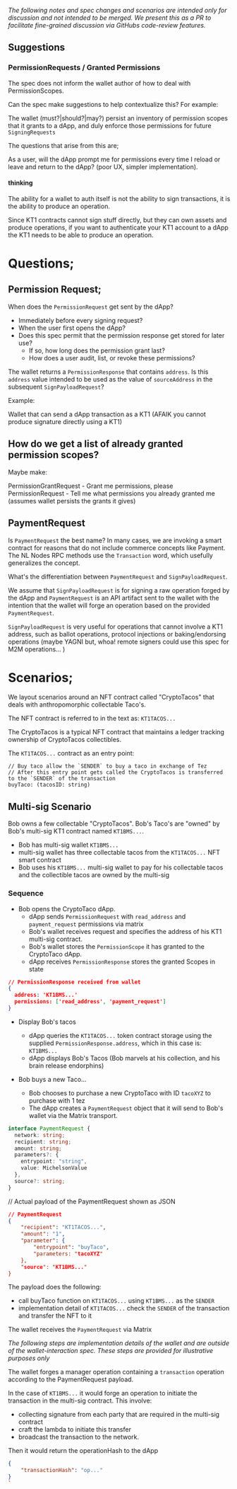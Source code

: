 

_The following notes and spec changes and scenarios are intended only for discussion and not intended to be merged. We present this as a PR to facilitate fine-grained discussion via GitHubs code-review features._


## Suggestions

### PermissionRequests / Granted Permissions

The spec does not inform the wallet author of how to deal with PermissionScopes.

Can the spec make suggestions to help contextualize this? For example:

The wallet (must?|should?|may?) persist an inventory of permission scopes that it grants to a dApp, and duly enforce those permissions for future `SigningRequests`

The questions that arise from this are;

As a user, will the dApp prompt me for permissions every time I reload or leave and return to the dApp? (poor UX, simpler implementation).

#### thinking

The ability for a wallet to auth itself is not the ability to sign transactions, it is the ability to produce an operation.

Since KT1 contracts cannot sign stuff directly, but they can own assets and produce operations, if you want to authenticate your KT1 account to a dApp the KT1 needs to be able to produce an operation.

# Questions;

## Permission Request;

When does the `PermissionRequest` get sent by the dApp?

* Immediately before every signing request?
* When the user first opens the dApp?
* Does this spec permit that the permission response get stored for later use? 
  * If so, how long does the permission grant last?
  * How does a user audit, list, or revoke these permissions?

The wallet returns a  `PermissionResponse` that contains `address`. Is this `address` value intended to be used as the value of `sourceAddress` in the subsequent `SignPayloadRequest`?

Example:

Wallet that can send a dApp transaction as a KT1 (AFAIK you cannot produce signature directly using a KT1)

## How do we get a list of already granted permission scopes?

Maybe make:

PermissionGrantRequest - Grant me permissions, please
PermissionRequest      - Tell me what permissions you already granted me (assumes wallet persists the grants it gives)

## PaymentRequest

Is `PaymentRequest` the best name? In many cases, we are invoking a smart contract for reasons that do not include commerce concepts like Payment. The NL Nodes RPC methods use the `Transaction` word, which usefully generalizes the concept.

What's the differentiation between `PaymentRequest` and `SignPayloadRequest`.

We assume that `SignPayloadRequest` is for signing a raw operation forged by the dApp and `PaymentRequest` is an API artifact sent to the wallet with the intention that the wallet will forge an operation based on the provided `PaymentRequest`.

`SignPayloadRequest` is very useful for operations that cannot involve a KT1 address, such as ballot operations, protocol injections or baking/endorsing operations (maybe YAGNI but, whoa! remote signers could use this spec for M2M operations... )

# Scenarios;

We layout scenarios around an NFT contract called "CryptoTacos" that deals with anthropomorphic collectable Taco's.

The NFT contract is referred to in the text as: `KT1TACOS...`

The CryptoTacos is a typical NFT contract that maintains a ledger tracking ownership of CryptoTacos collectibles.

The `KT1TACOS...` contract as an entry point:

```
// Buy taco allow the `SENDER` to buy a taco in exchange of Tez
// After this entry point gets called the CryptoTacos is transferred to the `SENDER` of the transaction
buyTaco: (tacosID: string) 
```


## Multi-sig Scenario

Bob owns a few collectable "CryptoTacos". Bob's Taco's are "owned" by Bob's multi-sig KT1 contract named `KT1BMS...`.

* Bob has multi-sig wallet `KT1BMS...`
* multi-sig wallet has three collectable tacos from the `KT1TACOS...` NFT smart contract
* Bob uses his `KT1BMS...` multi-sig wallet to pay for his collectable tacos and the collectible tacos are owned by the multi-sig

### Sequence

* Bob opens the CryptoTaco dApp.
  * dApp sends `PermissionRequest` with `read_address` and `payment_request` permissions via matrix
  * Bob's wallet receives request and specifies the address of his KT1 multi-sig contract.
  * Bob's wallet stores the `PermissionScope` it has granted to the CryptoTaco dApp.
  * dApp receives `PermissionResponse` stores the granted Scopes in state

```json
// PermissionResponse received from wallet
{
  address: 'KT1BMS...'
  permissions: ['read_address', 'payment_request']
}
```

* Display Bob's tacos
  * dApp queries the `KT1TACOS...` token contract storage using the supplied `PermissionResponse.address`, which in this case is: `KT1BMS...`
  * dApp displays Bob's Tacos (Bob marvels at his collection, and his brain release endorphins)

* Bob buys a new Taco...
  * Bob chooses to purchase a new CryptoTaco with ID `tacoXYZ` to purchase with 1 tez
  * The dApp creates a `PaymentRequest` object that it will send to Bob's wallet via the Matrix transport.

```typescript
interface PaymentRequest {
  network: string;
  recipient: string;
  amount: string;
  parameters?: {
    entrypoint: "string",
    value: MichelsonValue
  },
  source?: string;
}
```

// Actual payload of the PaymentRequest shown as JSON

```json
// PaymentRequest
{
    "recipient": "KT1TACOS...",
    "amount": "1",
    "parameter": {
        "entrypoint": "buyTaco",
        "parameters: "tacoXYZ"
    },
    "source": "KT1BMS..."
}
```

The payload does the following:

* call buyTaco function on `KT1TACOS...` using `KT1BMS...` as the `SENDER`
* implementation detail of `KT1TACOS...` check the `SENDER` of the transaction and transfer the NFT to it

The wallet receives the `PaymentRequest` via Matrix

_The following steps are implementation details of the wallet and are outside of the wallet-interaction spec. These steps are provided for illustrative purposes only_

The wallet forges a manager operation containing a `transaction` operation according to the PaymentRequest payload.

In the case of `KT1BMS...` it would forge an operation to initiate the transaction in the multi-sig contract. 
This involve:
 - collecting signature from each party that are required in the multi-sig contract
 - craft the lambda to initiate this transfer
 - broadcast the transaction to the network.

Then it would return the operationHash to the dApp

```json
{
    "transactionHash": "op..." 
}
`